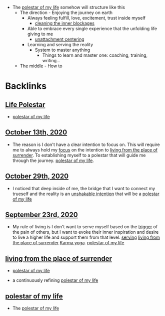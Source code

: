 - The [polestar of my life](<polestar of my life.md>) somehow will structure like this
    - The direction - Enjoying the journey on earth
        - Always feeling fulfill, love, excitement, trust inside myself
            - [cleaning the inner blockages](<cleaning the inner blockages.md>)
        - Able to embrace every single experience that the unfolding life giving to me
            - [unattachment centering](<unattachment centering.md>)
        - Learning and serving the reality
            - System to master anything
                - Things to learn and master one: coaching, training, writing...
    - The middle - How to 

# Backlinks
## [Life Polestar](<Life Polestar.md>)
- [polestar of my life](<polestar of my life.md>)

## [October 13th, 2020](<October 13th, 2020.md>)
- The reason is I don't have a clear intention to focus on. This will require me to always hold my [focus](<focus.md>) on the intention to [living from the place of surrender](<living from the place of surrender.md>). To establishing myself to a polestar that will guide me through the journey. [polestar of my life](<polestar of my life.md>).

## [October 29th, 2020](<October 29th, 2020.md>)
- I noticed that deep inside of me, the bridge that I want to connect my trueself and the reality is an [unshakable intention](<unshakable intention.md>) that will be a [polestar of my life](<polestar of my life.md>)

## [September 23rd, 2020](<September 23rd, 2020.md>)
- My rule of living is I don't want to serve myself based on the [trigger](<trigger.md>) of the pain of others, but I want to evoke their inner inspiration and desire to live a higher life and support them from that level. [serving](<serving.md>) [living from the place of surrender](<living from the place of surrender.md>) [Karma yoga](<Karma yoga.md>). [polestar of my life](<polestar of my life.md>)

## [living from the place of surrender](<living from the place of surrender.md>)
- [polestar of my life](<polestar of my life.md>)

- a continuously refining [polestar of my life](<polestar of my life.md>)

## [polestar of my life](<polestar of my life.md>)
- The [polestar of my life](<polestar of my life.md>)

